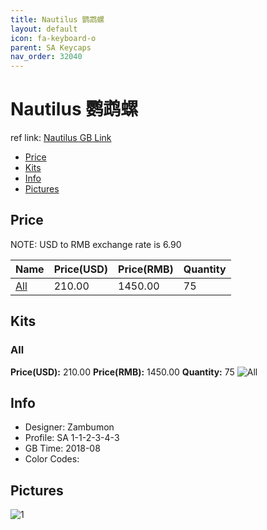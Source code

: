 ```yaml
---
title: Nautilus 鹦鹉螺
layout: default
icon: fa-keyboard-o
parent: SA Keycaps
nav_order: 32040
---
```


# Nautilus 鹦鹉螺

ref link: [Nautilus  GB Link]()

* [Price](#price)
* [Kits](#kits)
* [Info](#info)
* [Pictures](#pictures)


## Price  
NOTE: USD to RMB exchange rate is 6.90

| Name          | Price(USD)    |  Price(RMB) |  Quantity |
| ------------- | ------------- |  ---------- |  -------- |
|[All](#all)|210.00|1450.00|75|


## Kits
### All
**Price(USD):** 210.00    **Price(RMB):** 1450.00    **Quantity:** 75
<img src="{{ 'assets/images/sa-keycaps/nautilus/kits_pics/all.jpg' | relative_url }}" alt="All" class="image featured">


## Info
* Designer: Zambumon
* Profile: SA 1-1-2-3-4-3
* GB Time: 2018-08
* Color Codes:   


## Pictures
<img src="{{ 'assets/images/sa-keycaps/nautilus/rendering_pics/1.jpg' | relative_url }}" alt="1" class="image featured">
